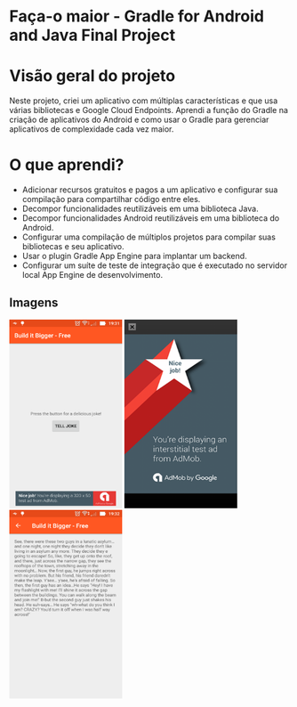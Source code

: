 # Faça-o maior - Gradle for Android and Java Final Project

# Visão geral do projeto
Neste projeto, criei um aplicativo com múltiplas características e que usa várias bibliotecas e Google Cloud Endpoints. Aprendi a função do Gradle na criação de aplicativos do Android e como usar o Gradle para gerenciar aplicativos de complexidade cada vez maior.

# O que aprendi?
* Adicionar recursos gratuitos e pagos a um aplicativo e configurar sua compilação para compartilhar código entre eles.
* Decompor funcionalidades reutilizáveis em uma biblioteca Java.
* Decompor funcionalidades Android reutilizáveis em uma biblioteca do Android.
* Configurar uma compilação de múltiplos projetos para compilar suas bibliotecas e seu aplicativo.
* Usar o plugin Gradle App Engine para implantar um backend.
* Configurar um suíte de teste de integração que é executado no servidor local App Engine de desenvolvimento.

## Imagens ##
<img  src="https://raw.githubusercontent.com/adalbertofjr/Faca-o-maior/master/app-images/image_1.png" width="203" height="339" />
<img  src="https://raw.githubusercontent.com/adalbertofjr/Faca-o-maior/master/app-images/image_2.png" width="203" height="339" />
<img  src="https://raw.githubusercontent.com/adalbertofjr/Faca-o-maior/master/app-images/image_3.png" width="203" height="339" />
